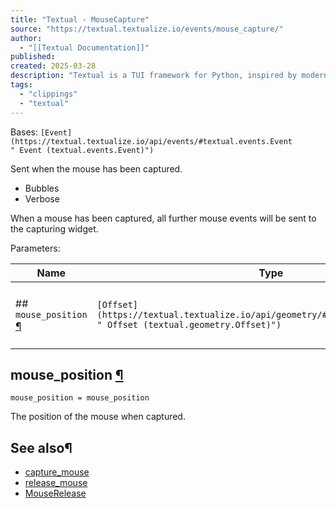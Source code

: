 ```yaml
---
title: "Textual - MouseCapture"
source: "https://textual.textualize.io/events/mouse_capture/"
author:
  - "[[Textual Documentation]]"
published:
created: 2025-03-28
description: "Textual is a TUI framework for Python, inspired by modern web development."
tags:
  - "clippings"
  - "textual"
---
```

Bases: `[Event](https://textual.textualize.io/api/events/#textual.events.Event " Event (textual.events.Event)")`

Sent when the mouse has been captured.

- Bubbles
- Verbose

When a mouse has been captured, all further mouse events will be sent to the capturing widget.

Parameters:

| Name | Type | Description | Default |
| --- | --- | --- | --- |
| ## `mouse_position` [¶](https://textual.textualize.io/events/mouse_capture/#textual.events.MouseCapture\(mouse_position\) "Permanent link") | `[Offset](https://textual.textualize.io/api/geometry/#textual.geometry.Offset " Offset (textual.geometry.Offset)")` | The position of the mouse when captured. | *required* |

## mouse\_position [¶](https://textual.textualize.io/events/mouse_capture/#textual.events.MouseCapture.mouse_position "Permanent link")

```
mouse_position = mouse_position
```

The position of the mouse when captured.

## See also¶

- [capture\_mouse](https://textual.textualize.io/api/widget/#textual.widget.Widget.capture_mouse " capture_mouse")
- [release\_mouse](https://textual.textualize.io/api/widget/#textual.widget.Widget.release_mouse " release_mouse")
- [MouseRelease](https://textual.textualize.io/events/mouse_release/)